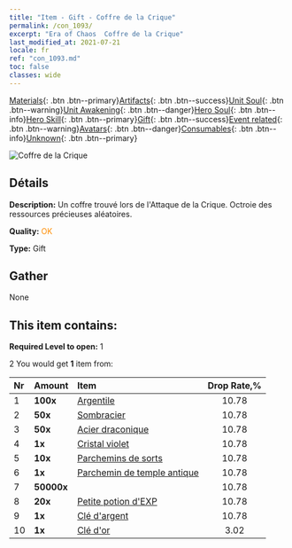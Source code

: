 ```yaml
---
title: "Item - Gift - Coffre de la Crique"
permalink: /con_1093/
excerpt: "Era of Chaos  Coffre de la Crique"
last_modified_at: 2021-07-21
locale: fr
ref: "con_1093.md"
toc: false
classes: wide
---
```

 [Materials](/ItemsFR/){: .btn .btn--primary}[Artifacts](/ItemsFR/Artifacts/){: .btn .btn--success}[Unit Soul](/ItemsFR/UnitSoul/){: .btn .btn--warning}[Unit Awakening](/ItemsFR/UnitAwakening/){: .btn .btn--danger}[Hero Soul](/ItemsFR/HeroSoul/){: .btn .btn--info}[Hero Skill](/ItemsFR/HeroSkill/){: .btn .btn--primary}[Gift](/ItemsFR/Gift/){: .btn .btn--success}[Event related](/ItemsFR/Events/){: .btn .btn--warning}[Avatars](/ItemsFR/Avatars/){: .btn .btn--danger}[Consumables](/ItemsFR/Consumables/){: .btn .btn--info}[Unknown](/ItemsFR/Unknown/){: .btn .btn--primary}

 ![Coffre de la Crique](/images/t/i_690021.png)

## Détails
 **Description:** Un coffre trouvé lors de l'Attaque de la Crique. Octroie des ressources précieuses aléatoires.

 **Quality:** <span style="color: #FF8C00">OK</span>

 **Type:** Gift

## Gather

  None

## This item contains:

 **Required Level to open:** 1

 2 You would get **1** item  from:

  | Nr | Amount |     Item    | Drop Rate,% |
  |:---|:-------|:------------|:---------:|
  | 1 |  **100x** | [Argentile](/ItemsFR/con_882/) | 10.78 | 
  | 2 |  **50x** | [Sombracier](/ItemsFR/con_881/) | 10.78 | 
  | 3 |  **50x** | [Acier draconique](/ItemsFR/con_880/) | 10.78 | 
  | 4 |  **1x** | [Cristal violet](/ItemsFR/con_720/) | 10.78 | 
  | 5 |  **10x** | [Parchemins de sorts](/ItemsFR/con_694/) | 10.78 | 
  | 6 |  **1x** | [Parchemin de temple antique](/ItemsFR/con_697/) | 10.78 | 
  | 7 |  **50000x** | <i class="fas fa-coins"/> | 10.78 | 
  | 8 |  **20x** | [Petite potion d'EXP](/ItemsFR/con_701/) | 10.78 | 
  | 9 |  **1x** | [Clé d'argent](/ItemsFR/con_693/) | 10.78 | 
  | 10 |  **1x** | [Clé d'or](/ItemsFR/con_783/) | 3.02 | 
